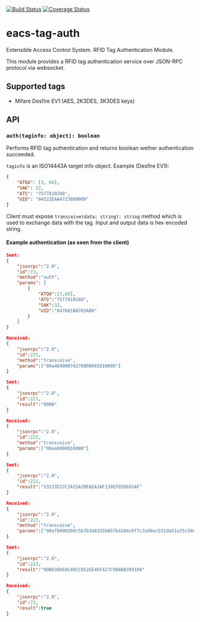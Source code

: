[![Build Status](https://travis-ci.org/chemicstry/eacs-tag-auth.svg?branch=master)](https://travis-ci.org/chemicstry/eacs-tag-auth)
[![Coverage Status](https://coveralls.io/repos/github/chemicstry/eacs-tag-auth/badge.svg?branch=master)](https://coveralls.io/github/chemicstry/eacs-tag-auth?branch=master)

# eacs-tag-auth
Extensible Access Control System. RFID Tag Authentication Module.

This module provides a RFID tag authentication service over JSON-RPC protocol via websocket.

## Supported tags

- Mifare Desfire EV1 (AES, 2K3DES, 3K3DES keys)

## API

### `auth(taginfo: object): boolean`

Performs RFID tag authentication and returns boolean wether authentication succeeded.

`taginfo` is an ISO14443A target info object. Example (Desfire EV1):
```json
{
    "ATQA": [3, 68],
    "SAK": 32,
    "ATS": "7577810280",
    "UID": "04522EAA4723809000"
}
```

Client must expose `transceive(data: string): string` method which is used to exchange data with the tag. Input and output data is hex encoded string.

#### Example authentication (as seen from the client)

```json
Sent:
{
    "jsonrpc":"2.0",
    "id":73,
    "method":"auth",
    "params": [
        {
            "ATQA":[3,68],
            "ATS":"7577810280",
            "SAK":32,
            "UID":"047681BA703A80"
        }
    ]
}

Received:
{
    "jsonrpc":"2.0",
    "id":221,
    "method":"transceive",
    "params":["00a4040007d276000085010000"]
}

Sent:
{
    "jsonrpc":"2.0",
    "id":221,
    "result":"9000"
}

Received:
{
    "jsonrpc":"2.0",
    "id":222,
    "method":"transceive",
    "params":["90aa0000010000"]
}

Sent:
{
    "jsonrpc":"2.0",
    "id":222,
    "result":"53233522C3A15A39E6EA1AF139EFD2D691AF"
}

Received:
{
    "jsonrpc":"2.0",
    "id":223,
    "method":"transceive",
    "params":["90af000020dc5b7b348325b8b7b4284c0f7c3a98ecb31da51e25c566e8539bf32a00f1e8a800"]
}

Sent:
{
    "jsonrpc":"2.0",
    "id":223,
    "result":"9DBD38660C49CC852EE4EF427C9886B399100"
}

Received:
{
    "jsonrpc":"2.0",
    "id":73,
    "result":true
}
```
